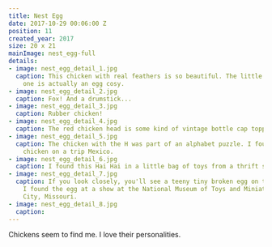 ```yaml
---
title: Nest Egg
date: 2017-10-29 00:06:00 Z
position: 11
created_year: 2017
size: 20 x 21
mainImage: nest_egg-full
details:
- image: nest_egg_detail_1.jpg
  caption: This chicken with real feathers is so beautiful. The little rainbow knitted
    one is actually an egg cosy.
- image: nest_egg_detail_2.jpg
  caption: Fox! And a drumstick...
- image: nest_egg_detail_3.jpg
  caption: Rubber chicken!
- image: nest_egg_detail_4.jpg
  caption: The red chicken head is some kind of vintage bottle cap topper.
- image: nest_egg_detail_5.jpg
  caption: The chicken with the H was part of an alphabet puzzle. I found the green
    chicken on a trip Mexico.
- image: nest_egg_detail_6.jpg
  caption: I found this Hai Hai in a little bag of toys from a thrift store.
- image: nest_egg_detail_7.jpg
  caption: If you look closely, you'll see a teeny tiny broken egg on the red chicken.
    I found the egg at a show at the National Museum of Toys and Miniatures in Kansas
    City, Missouri.
- image: nest_egg_detail_8.jpg
  caption: 
---
```


Chickens seem to find me. I love their personalities.